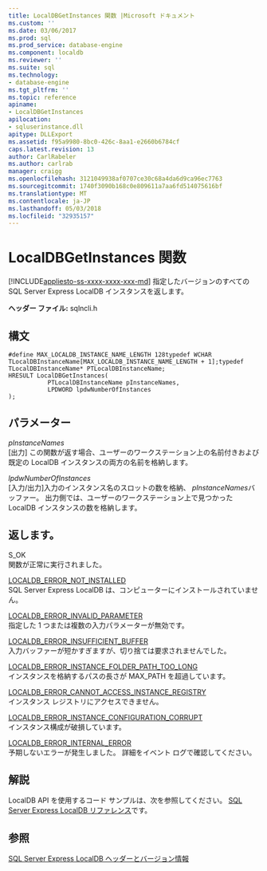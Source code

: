 ```yaml
---
title: LocalDBGetInstances 関数 |Microsoft ドキュメント
ms.custom: ''
ms.date: 03/06/2017
ms.prod: sql
ms.prod_service: database-engine
ms.component: localdb
ms.reviewer: ''
ms.suite: sql
ms.technology:
- database-engine
ms.tgt_pltfrm: ''
ms.topic: reference
apiname:
- LocalDBGetInstances
apilocation:
- sqluserinstance.dll
apitype: DLLExport
ms.assetid: f95a9980-8bc0-426c-8aa1-e2660b6784cf
caps.latest.revision: 13
author: CarlRabeler
ms.author: carlrab
manager: craigg
ms.openlocfilehash: 3121049938af0707ce30c68a4da6d9ca96ec7763
ms.sourcegitcommit: 1740f3090b168c0e809611a7aa6fd514075616bf
ms.translationtype: MT
ms.contentlocale: ja-JP
ms.lasthandoff: 05/03/2018
ms.locfileid: "32935157"
---
```

# <a name="localdbgetinstances-function"></a>LocalDBGetInstances 関数
[!INCLUDE[appliesto-ss-xxxx-xxxx-xxx-md](../../includes/appliesto-ss-xxxx-xxxx-xxx-md.md)]
  指定したバージョンのすべての SQL Server Express LocalDB インスタンスを返します。  
  
 **ヘッダー ファイル:** sqlncli.h  
  
## <a name="syntax"></a>構文  
  
```  
#define MAX_LOCALDB_INSTANCE_NAME_LENGTH 128typedef WCHAR TLocalDBInstanceName[MAX_LOCALDB_INSTANCE_NAME_LENGTH + 1];typedef TLocalDBInstanceName* PTLocalDBInstanceName;  
HRESULT LocalDBGetInstances(  
           PTLocalDBInstanceName pInstanceNames,  
           LPDWORD lpdwNumberOfInstances  
);  
```  
  
## <a name="parameters"></a>パラメーター  
 *pInstanceNames*  
 [出力] この関数が返す場合、ユーザーのワークステーション上の名前付きおよび既定の LocalDB インスタンスの両方の名前を格納します。  
  
 *lpdwNumberOfInstances*  
 [入力/出力]入力のインスタンス名のスロットの数を格納、 *pInstanceNames*バッファー。 出力側では、ユーザーのワークステーション上で見つかった LocalDB インスタンスの数を格納します。  
  
## <a name="returns"></a>返します。  
 S_OK  
 関数が正常に実行されました。  
  
 [LOCALDB_ERROR_NOT_INSTALLED](../../relational-databases/express-localdb-error-messages/localdb-error-not-installed.md)  
 SQL Server Express LocalDB は、コンピューターにインストールされていません。  
  
 [LOCALDB_ERROR_INVALID_PARAMETER](../../relational-databases/express-localdb-error-messages/localdb-error-invalid-parameter.md)  
 指定した 1 つまたは複数の入力パラメーターが無効です。  
  
 [LOCALDB_ERROR_INSUFFICIENT_BUFFER](../../relational-databases/express-localdb-error-messages/localdb-error-insufficient-buffer.md)  
 入力バッファーが短かすぎますが、切り捨ては要求されませんでした。  
  
 [LOCALDB_ERROR_INSTANCE_FOLDER_PATH_TOO_LONG](../../relational-databases/express-localdb-error-messages/localdb-error-instance-folder-path-too-long.md)  
 インスタンスを格納するパスの長さが MAX_PATH を超過しています。  
  
 [LOCALDB_ERROR_CANNOT_ACCESS_INSTANCE_REGISTRY](../../relational-databases/express-localdb-error-messages/localdb-error-cannot-access-instance-registry.md)  
 インスタンス レジストリにアクセスできません。  
  
 [LOCALDB_ERROR_INSTANCE_CONFIGURATION_CORRUPT](../../relational-databases/express-localdb-error-messages/localdb-error-instance-configuration-corrupt.md)  
 インスタンス構成が破損しています。  
  
 [LOCALDB_ERROR_INTERNAL_ERROR](../../relational-databases/express-localdb-error-messages/localdb-error-internal-error.md)  
 予期しないエラーが発生しました。 詳細をイベント ログで確認してください。  
  
## <a name="remarks"></a>解説  
 LocalDB API を使用するコード サンプルは、次を参照してください。 [SQL Server Express LocalDB リファレンス](../../relational-databases/sql-server-express-localdb-reference.md)です。  
  
## <a name="see-also"></a>参照  
 [SQL Server Express LocalDB ヘッダーとバージョン情報](../../relational-databases/express-localdb-instance-apis/sql-server-express-localdb-header-and-version-information.md)  
  
  
